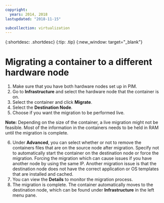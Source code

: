 ```yaml
---
copyright:
  years: 2014, 2018
lastupdated: "2018-11-15"

subcollection: virtualization
---
```

{:shortdesc: .shortdesc}
{:tip: .tip}
{:new_window: target="_blank"}

# Migrating a container to a different hardware node

1. Make sure that you have both hardware nodes set up in PIM.
2. Go to **Infrastructure** and select the hardware node that the container is on.
3. Select the container and click **Migrate**.
4. Select the **Destination Node**.
5. Choose if you want the migration to be performed live. 

**Note:** Depending on the size of the container, a live migration might not be feasible. Most of the information in the containers needs to be held in RAM until the migration is complete.

6. Under **Advanced**, you can select whether or not to remove the containers files that are on the source node after migration. Specify not to automatically start the container on the destination node or force the migration. Forcing the migration which can cause issues if you have another node by using the same IP. Another migration issue is that the destination node does not have the correct application or OS templates that are installed and cached.
7. You can view the **Details** to monitor the migration process.
8. The migration is complete. The container automatically moves to the destination node, which can be found under **Infrastructure** in the left menu pane.
